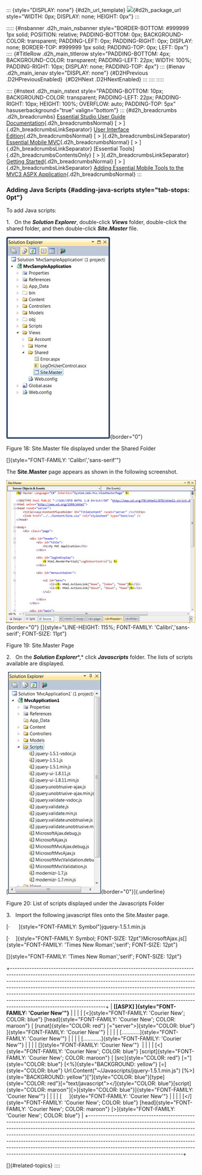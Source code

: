 ::: {style="DISPLAY: none"}
[](ms-xhelp:///?Id=d2h_url_template){#d2h_url_template} ![](!package_url!){#d2h_package_url style="WIDTH: 0px; DISPLAY: none; HEIGHT: 0px"}
:::

::::: {#nsbanner .d2h_main_nsbanner style="BORDER-BOTTOM: #999999 1px solid; POSITION: relative; PADDING-BOTTOM: 0px; BACKGROUND-COLOR: transparent; PADDING-LEFT: 0px; PADDING-RIGHT: 0px; DISPLAY: none; BORDER-TOP: #999999 1px solid; PADDING-TOP: 0px; LEFT: 0px"}
:::: {#TitleRow .d2h_main_titlerow style="PADDING-BOTTOM: 4px; BACKGROUND-COLOR: transparent; PADDING-LEFT: 22px; WIDTH: 100%; PADDING-RIGHT: 10px; DISPLAY: none; PADDING-TOP: 4px"}
::: {#ienav .d2h_main_ienav style="DISPLAY: none"}
[](ms-xhelp:///?Id=198c3293-53b1-49ad-b12d-53568388c9d7){#D2HPrevious .D2HPreviousEnabled}  [](ms-xhelp:///?Id=3bb86204-e7ec-4a61-bdca-9e283ca3108d){#D2HNext .D2HNextEnabled}
:::
::::
:::::

:::: {#nstext .d2h_main_nstext style="PADDING-BOTTOM: 10px; BACKGROUND-COLOR: transparent; PADDING-LEFT: 22px; PADDING-RIGHT: 10px; HEIGHT: 100%; OVERFLOW: auto; PADDING-TOP: 5px" hasuserbackground="true" valign="bottom"}
::: {#d2h_breadcrumbs .d2h_breadcrumbs}
[Essential Studio User Guide Documentation](ms-xhelp:///?Id=12457748-09e3-4d74-a240-8e049cedf030){.d2h_breadcrumbsNormal} [ \> ]{.d2h_breadcrumbsLinkSeparator} [User Interface Edition](ms-xhelp:///?Id=c29296b7-531c-413b-a0ec-488ca1f7f669){.d2h_breadcrumbsNormal} [ \> ]{.d2h_breadcrumbsLinkSeparator} [Essential Mobile MVC](ms-xhelp:///?Id=74df42e3-5434-4590-9be6-3ae2f911cbbc){.d2h_breadcrumbsNormal} [ \> ]{.d2h_breadcrumbsLinkSeparator} [Essential Tools]{.d2h_breadcrumbsContentsOnly} [ \> ]{.d2h_breadcrumbsLinkSeparator} [Getting Started](ms-xhelp:///?Id=07dff027-c96d-450f-9a9b-6037f838f4da){.d2h_breadcrumbsNormal} [ \> ]{.d2h_breadcrumbsLinkSeparator} [Adding Essential Mobile Tools to the MVC3 ASPX Application](ms-xhelp:///?Id=f561904f-bd17-40a3-a1b6-498ed5d46c43){.d2h_breadcrumbsNormal}
:::

### Adding Java Scripts {#adding-java-scripts style="tab-stops: 0pt"}

To add Java scripts:

1.   On the ***Solution Explorer***, double-click ***Views*** folder, double-click the shared folder, and then double-click ***Site.Master*** file.

![](ImagesExt/image103_22.jpg){border="0"}

Figure 18: Site.Master file displayed under the Shared Folder

[]{style="FONT-FAMILY: 'Calibri','sans-serif'"} 

The **Site.Master** page appears as shown in the following screenshot.

![Description: C:\\Work Place\\Work Trunk\\features\\SF4718\\sitemaster.png](ImagesExt/image103_23.jpg){border="0"} []{style="LINE-HEIGHT: 115%; FONT-FAMILY: 'Calibri','sans-serif'; FONT-SIZE: 11pt"}

Figure 19: Site.Master Page

2.   On the ***Solution Explorer****,* click ***Javascripts*** folder. The lists of scripts available are displayed.

[![Description: C:\\Users\\krishnarajd\\Desktop\\scr.png](ImagesExt/image103_24.jpg){border="0"}]{.underline}

Figure 20: List of scripts displayed under the Javascripts Folder

3.   Import the following javascript files onto the Site.Master page.

[·      ]{style="FONT-FAMILY: Symbol"}jquery-1.5.1.min.js

[·    ]{style="FONT-FAMILY: Symbol; FONT-SIZE: 12pt"}MicrosoftAjax.js[]{style="FONT-FAMILY: 'Times New Roman','serif'; FONT-SIZE: 12pt"}

[]{style="FONT-FAMILY: 'Times New Roman','serif'; FONT-SIZE: 12pt"} 

+---------------------------------------------------------------------------------------------------------------------------------------------------------------------------------------------------------------------------------------------------------------------------------------------------------------------------------------------------------------------------------------------------------------------------------------------------------------------------------------------------------------------------+
| **[\[ASPX\] ]{style="FONT-FAMILY: 'Courier New'"}**                                                                                                                                                                                                                                                                                                                                                                                                                                                                       |
|                                                                                                                                                                                                                                                                                                                                                                                                                                                                                                                           |
| [\<]{style="FONT-FAMILY: 'Courier New'; COLOR: blue"} [head]{style="FONT-FAMILY: 'Courier New'; COLOR: maroon"} [ [runat]{style="COLOR: red"} [=\"server\"\>]{style="COLOR: blue"} ]{style="FONT-FAMILY: 'Courier New'"}                                                                                                                                                                                                                                                                                                  |
|                                                                                                                                                                                                                                                                                                                                                                                                                                                                                                                           |
| [............]{style="FONT-FAMILY: 'Courier New'"}                                                                                                                                                                                                                                                                                                                                                                                                                                                                        |
|                                                                                                                                                                                                                                                                                                                                                                                                                                                                                                                           |
| [............]{style="FONT-FAMILY: 'Courier New'"}                                                                                                                                                                                                                                                                                                                                                                                                                                                                        |
|                                                                                                                                                                                                                                                                                                                                                                                                                                                                                                                           |
| []{style="FONT-FAMILY: 'Courier New'"}                                                                                                                                                                                                                                                                                                                                                                                                                                                                                    |
|                                                                                                                                                                                                                                                                                                                                                                                                                                                                                                                           |
| [\<]{style="FONT-FAMILY: 'Courier New'; COLOR: blue"} [script]{style="FONT-FAMILY: 'Courier New'; COLOR: maroon"} [ [src]{style="COLOR: red"} [=\"]{style="COLOR: blue"} [\<%]{style="BACKGROUND: yellow"} [=]{style="COLOR: blue"} Url.Content(\"\~/Javascripts/jquery-1.5.1.min.js\") [%\>]{style="BACKGROUND: yellow"}[\"]{style="COLOR: blue"}[type]{style="COLOR: red"}[=\"text/javascript\"\>\</]{style="COLOR: blue"}[script]{style="COLOR: maroon"}[\>]{style="COLOR: blue"}]{style="FONT-FAMILY: 'Courier New'"} |
|                                                                                                                                                                                                                                                                                                                                                                                                                                                                                                                           |
| [     ]{style="FONT-FAMILY: 'Courier New'"}                                                                                                                                                                                                                                                                                                                                                                                                                                                                               |
|                                                                                                                                                                                                                                                                                                                                                                                                                                                                                                                           |
| [\</]{style="FONT-FAMILY: 'Courier New'; COLOR: blue"} [head]{style="FONT-FAMILY: 'Courier New'; COLOR: maroon"} [\>]{style="FONT-FAMILY: 'Courier New'; COLOR: blue"}                                                                                                                                                                                                                                                                                                                                                    |
+---------------------------------------------------------------------------------------------------------------------------------------------------------------------------------------------------------------------------------------------------------------------------------------------------------------------------------------------------------------------------------------------------------------------------------------------------------------------------------------------------------------------------+

[]{#related-topics}
::::
